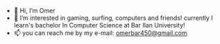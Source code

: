 - 👋 Hi, I’m Omer
- 👀 I’m interested in gaming, surfing, computers and friends! currently I learn's bachelor In Computer Science at Bar Ilan University!
- 📫 you can reach me by my e-mail: omerbar450@gmail.com

<!---
omerbar97/omerbar97 is a ✨ special ✨ repository because its `README.md` (this file) appears on your GitHub profile.
You can click the Preview link to take a look at your changes.
--->
